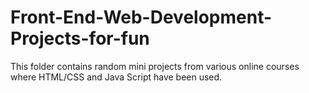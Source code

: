 # Front-End-Web-Development-Projects-for-fun

This folder contains random mini projects from various online courses where HTML/CSS and Java Script have been used.
